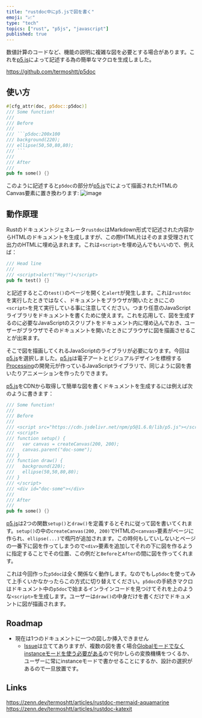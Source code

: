 ```yaml
---
title: "rustdoc中にp5.jsで図を書く"
emoji: "📈"
type: "tech"
topics: ["rust", "p5js", "javascript"]
published: true
---
```


数値計算のコードなど、機能の説明に複雑な図を必要とする場合があります。これを[p5.js]によって記述する為の簡単なマクロを生成しました。

https://github.com/termoshtt/p5doc

使い方
-------

```rust
#[cfg_attr(doc, p5doc::p5doc)]
/// Some function!
///
/// Before
///
/// ```p5doc:200x100
/// background(220);
/// ellipse(50,50,80,80);
/// ```
///
/// After
///
pub fn some() {}
```

このように記述すると`p5doc`の部分が[p5.js]でによって描画されたHTMLのCanvas要素に置き換わります:
![image](https://user-images.githubusercontent.com/1238153/223720335-bdf1e9a3-8a7b-43a4-ac2d-f188c90cd944.png)

[p5.js]: https://p5js.org/

動作原理
---------
Rustのドキュメントジェネレータ`rustdoc`はMarkdown形式で記述された内容からHTMLのドキュメントを生成しますが、この際HTML片はそのまま受理されて出力のHTMLに埋め込まれます。これは`<script>`を埋め込んでもいいので、例えば：

```rust
/// Head line
///
/// <script>alert("Hey!")</script>
pub fn test() {}
```

と記述するとこの`test()`のページを開くと`alert`が発生します。これは`rustdoc`を実行したときではなく、ドキュメントをブラウザが開いたときにこの`<script>`を見て実行している事に注意してください。つまり任意のJavaScriptライブラリをドキュメントを書くために使えます。これを応用して、図を生成するのに必要なJavaScriptのスクリプトをドキュメント内に埋め込んでおき、ユーザーがブラウザでそのドキュメントを開いたときにブラウザに図を描画させることが出来ます。

そこで図を描画してくれるJavaScriptのライブラリが必要になります。今回は[p5.js]を選択しました。[p5.js]は電子アートとビジュアルデザインを標榜する[Processing](https://processing.org/)の開発元が作っているJavaScriptライブラリで、同じように図を書いたりアニメーションを作ったりできます。

[p5.js]をCDNから取得して簡単な図を書くドキュメントを生成するには例えば次のように書きます：

```rust
/// Some function!
///
/// Before
///
/// <script src="https://cdn.jsdelivr.net/npm/p5@1.6.0/lib/p5.js"></script>
/// <script>
/// function setup() {
///   var canvas = createCanvas(200, 200);
///   canvas.parent("doc-some");
/// }
/// function draw() {
///   background(220);
///   ellipse(50,50,80,80);
/// }
/// </script>
/// <div id="doc-some"></div>
///
/// After
///
pub fn some() {}
```

[p5.js]は2つの関数`setup()`と`draw()`を定義するとそれに従って図を書いてくれます。`setup()`の中の`createCanvas(200, 200)`でHTMLの`<canvas>`要素がページに作られ、`ellipse(...)`で楕円が追加されます。この時何もしていしないとページの一番下に図を作ってしまうので`<div>`要素を追加してそれの下に図を作るように指定することでその位置、この例だと`Before`と`After`の間に図を作ってくれます。

これは今回作った`p5doc`は全く関係なく動作します。なのでもし`p5doc`を使ってみて上手くいかなかったらこの方式に切り替えてください。`p5doc`の手続きマクロはドキュメント中の`p5doc`で始まるインラインコードを見つけてそれを上のような`<script>`を生成します。ユーザーは`draw()`の中身だけを書くだけでドキュメントに図が描画されます。

Roadmap
--------
- 現在は1つのドキュメントに一つの図しか挿入できません
  - [Issue](https://github.com/termoshtt/p5doc/issues/3)は立ててありますが、複数の図を書く場合[Globalモードでなくinstanceモードを使う必要がある](https://github.com/processing/p5.js/wiki/Global-and-instance-mode)ので何かしらの変換機構をつくるか、ユーザーに常にinstanceモードで書かせることにするか、設計の選択があるので一旦放置です。

Links
------
https://zenn.dev/termoshtt/articles/rustdoc-mermaid-aquamarine
https://zenn.dev/termoshtt/articles/rustdoc-katexit
